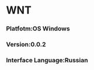 <h1>WNT</h1>
<h3>Platfotm:OS Windows</h3>
<h3>Version:0.0.2</h3>
<h3>Interface Language:Russian</h3>

